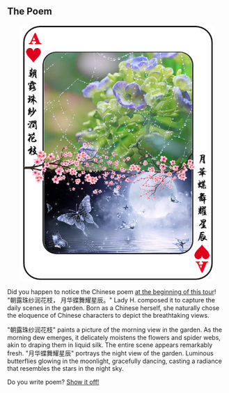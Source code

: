 ## The Poem


<p align="center">
<img src="https://github.com/lady-h-world/My_Garden/blob/main/images/Garden_Museum_images/the_poem.png" width="444" height="588" />
</p>

Did you happen to notice the Chinese poem [at the beginning of this tour][1]! "朝露珠纱润花枝， 月华蝶舞耀星辰。" Lady H. composed it to capture the daily scenes in the garden. Born as a Chinese herself, she naturally chose the eloquence of Chinese characters to depict the breathtaking views.

"朝露珠纱润花枝" paints a picture of the morning view in the garden. As the morning dew emerges, it delicately moistens the flowers and spider webs, akin to draping them in liquid silk. The entire scene appears remarkably fresh. "月华蝶舞耀星辰" portrays the night view of the garden. Luminous butterflies glowing in the moonlight, gracefully dancing, casting a radiance that resembles the stars in the night sky.

Do you write poem? [Show it off!][2]



[1]:https://github.com/lady-h-world/My_Garden/tree/main
[2]:https://github.com/lady-h-world/My_Garden/discussions/categories/show-and-tell